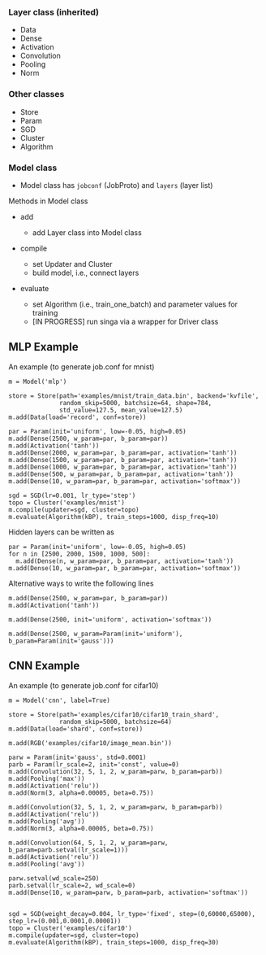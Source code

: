 ### Layer class (inherited)

* Data
* Dense
* Activation
* Convolution
* Pooling
* Norm

### Other classes

* Store
* Param
* SGD
* Cluster
* Algorithm

### Model class

* Model class has `jobconf` (JobProto) and `layers` (layer list)

Methods in Model class

* add
	* add Layer class into Model class

* compile	
	* set Updater and Cluster
	* build model, i.e., connect layers

* evaluate
	* set Algorithm (i.e., train_one_batch) and parameter values for training
	* [IN PROGRESS] run singa via a wrapper for Driver class


## MLP Example

An example (to generate job.conf for mnist)

```
m = Model('mlp')

store = Store(path='examples/mnist/train_data.bin', backend='kvfile',
              random_skip=5000, batchsize=64, shape=784,
              std_value=127.5, mean_value=127.5)
m.add(Data(load='record', conf=store))

par = Param(init='uniform', low=-0.05, high=0.05)
m.add(Dense(2500, w_param=par, b_param=par))
m.add(Activation('tanh'))
m.add(Dense(2000, w_param=par, b_param=par, activation='tanh'))
m.add(Dense(1500, w_param=par, b_param=par, activation='tanh'))
m.add(Dense(1000, w_param=par, b_param=par, activation='tanh'))
m.add(Dense(500, w_param=par, b_param=par, activation='tanh'))
m.add(Dense(10, w_param=par, b_param=par, activation='softmax'))

sgd = SGD(lr=0.001, lr_type='step')
topo = Cluster('examples/mnist')
m.compile(updater=sgd, cluster=topo)
m.evaluate(Algorithm(kBP), train_steps=1000, disp_freq=10)
```

Hidden layers can be written as
```
par = Param(init='uniform', low=-0.05, high=0.05)
for n in [2500, 2000, 1500, 1000, 500]:
  m.add(Dense(n, w_param=par, b_param=par, activation='tanh'))
m.add(Dense(10, w_param=par, b_param=par, activation='softmax'))
```

Alternative ways to write the following lines
```
m.add(Dense(2500, w_param=par, b_param=par))
m.add(Activation('tanh'))
```
```
m.add(Dense(2500, init='uniform', activation='softmax'))
```
```
m.add(Dense(2500, w_param=Param(init='uniform'), b_param=Param(init='gauss')))
```


## CNN Example

An example (to generate job.conf for cifar10)

```
m = Model('cnn', label=True)

store = Store(path='examples/cifar10/cifar10_train_shard',
              random_skip=5000, batchsize=64)
m.add(Data(load='shard', conf=store))

m.add(RGB('examples/cifar10/image_mean.bin'))

parw = Param(init='gauss', std=0.0001)
parb = Param(lr_scale=2, init='const', value=0)
m.add(Convolution(32, 5, 1, 2, w_param=parw, b_param=parb))
m.add(Pooling('max'))
m.add(Activation('relu'))
m.add(Norm(3, alpha=0.00005, beta=0.75))

m.add(Convolution(32, 5, 1, 2, w_param=parw, b_param=parb))
m.add(Activation('relu'))
m.add(Pooling('avg'))
m.add(Norm(3, alpha=0.00005, beta=0.75))

m.add(Convolution(64, 5, 1, 2, w_param=parw, b_param=parb.setval(lr_scale=1)))
m.add(Activation('relu'))
m.add(Pooling('avg'))

parw.setval(wd_scale=250)
parb.setval(lr_scale=2, wd_scale=0)
m.add(Dense(10, w_param=parw, b_param=parb, activation='softmax'))


sgd = SGD(weight_decay=0.004, lr_type='fixed', step=(0,60000,65000), step_lr=(0.001,0.0001,0.00001))
topo = Cluster('examples/cifar10')
m.compile(updater=sgd, cluster=topo)
m.evaluate(Algorithm(kBP), train_steps=1000, disp_freq=30)
```

